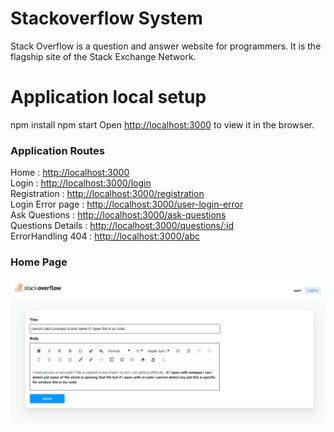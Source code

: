 # Stackoverflow System

Stack Overflow is a question and answer website for programmers. It is the flagship site of the Stack Exchange Network.

# Application local setup

npm install
npm start
Open [http://localhost:3000](http://localhost:3000) to view it in the browser.

### Application Routes

Home : [http://localhost:3000](http://localhost:3000) <br/>
Login : [http://localhost:3000/login](http://localhost:3000/login)<br/>
Registration : [http://localhost:3000/registration](http://localhost:3000/registration)<br/>
Login Error page : [http://localhost:3000/user-login-error](http://localhost:3000/user-login-error)<br/>
Ask Questions : [http://localhost:3000/ask-questions](http://localhost:3000/ask-questions)<br/>
Questions Details : [http://localhost:3000/questions/:id](http://localhost:3000/questions/:id)<br/>
ErrorHandling 404 : [http://localhost:3000/abc](http://localhost:3000/abc)<br/>

### Home Page

![AskQuestions](https://github.com/TaherMandsor53/stackoverflow-mini-system/blob/f8b7fef0e1940f0001b47499df60c93e1c002a09/src/assets/AskQuestions.png)
